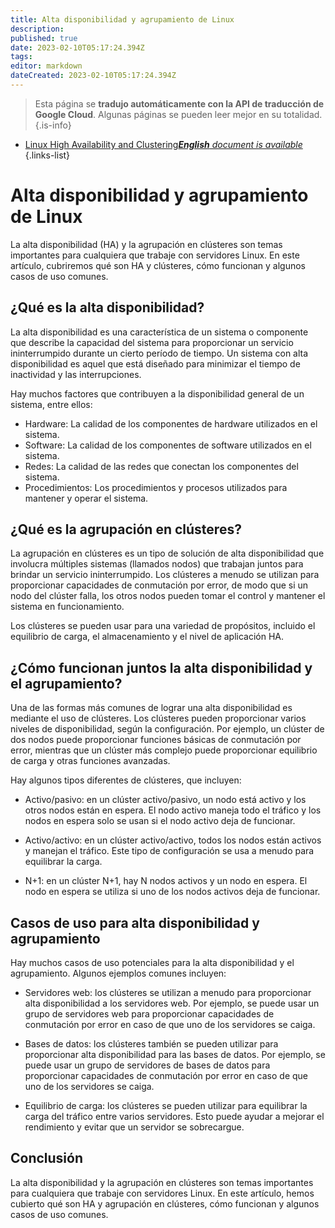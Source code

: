 ```yaml
---
title: Alta disponibilidad y agrupamiento de Linux
description: 
published: true
date: 2023-02-10T05:17:24.394Z
tags: 
editor: markdown
dateCreated: 2023-02-10T05:17:24.394Z
---
```


> Esta página se **tradujo automáticamente con la API de traducción de Google Cloud**.
Algunas páginas se pueden leer mejor en su totalidad.{.is-info}



- [Linux High Availability and Clustering***English** document is available*](/en/Knowledge-base/Linux/linux-high-availability-and-clustering)
{.links-list}


# Alta disponibilidad y agrupamiento de Linux

La alta disponibilidad (HA) y la agrupación en clústeres son temas importantes para cualquiera que trabaje con servidores Linux. En este artículo, cubriremos qué son HA y clústeres, cómo funcionan y algunos casos de uso comunes.

## ¿Qué es la alta disponibilidad?

La alta disponibilidad es una característica de un sistema o componente que describe la capacidad del sistema para proporcionar un servicio ininterrumpido durante un cierto período de tiempo. Un sistema con alta disponibilidad es aquel que está diseñado para minimizar el tiempo de inactividad y las interrupciones.

Hay muchos factores que contribuyen a la disponibilidad general de un sistema, entre ellos:

- Hardware: La calidad de los componentes de hardware utilizados en el sistema.
- Software: La calidad de los componentes de software utilizados en el sistema.
- Redes: La calidad de las redes que conectan los componentes del sistema.
- Procedimientos: Los procedimientos y procesos utilizados para mantener y operar el sistema.

## ¿Qué es la agrupación en clústeres?

La agrupación en clústeres es un tipo de solución de alta disponibilidad que involucra múltiples sistemas (llamados nodos) que trabajan juntos para brindar un servicio ininterrumpido. Los clústeres a menudo se utilizan para proporcionar capacidades de conmutación por error, de modo que si un nodo del clúster falla, los otros nodos pueden tomar el control y mantener el sistema en funcionamiento.

Los clústeres se pueden usar para una variedad de propósitos, incluido el equilibrio de carga, el almacenamiento y el nivel de aplicación HA.

## ¿Cómo funcionan juntos la alta disponibilidad y el agrupamiento?

Una de las formas más comunes de lograr una alta disponibilidad es mediante el uso de clústeres. Los clústeres pueden proporcionar varios niveles de disponibilidad, según la configuración. Por ejemplo, un clúster de dos nodos puede proporcionar funciones básicas de conmutación por error, mientras que un clúster más complejo puede proporcionar equilibrio de carga y otras funciones avanzadas.

Hay algunos tipos diferentes de clústeres, que incluyen:

- Activo/pasivo: en un clúster activo/pasivo, un nodo está activo y los otros nodos están en espera. El nodo activo maneja todo el tráfico y los nodos en espera solo se usan si el nodo activo deja de funcionar.

- Activo/activo: en un clúster activo/activo, todos los nodos están activos y manejan el tráfico. Este tipo de configuración se usa a menudo para equilibrar la carga.

- N+1: en un clúster N+1, hay N nodos activos y un nodo en espera. El nodo en espera se utiliza si uno de los nodos activos deja de funcionar.

## Casos de uso para alta disponibilidad y agrupamiento

Hay muchos casos de uso potenciales para la alta disponibilidad y el agrupamiento. Algunos ejemplos comunes incluyen:

- Servidores web: los clústeres se utilizan a menudo para proporcionar alta disponibilidad a los servidores web. Por ejemplo, se puede usar un grupo de servidores web para proporcionar capacidades de conmutación por error en caso de que uno de los servidores se caiga.

- Bases de datos: los clústeres también se pueden utilizar para proporcionar alta disponibilidad para las bases de datos. Por ejemplo, se puede usar un grupo de servidores de bases de datos para proporcionar capacidades de conmutación por error en caso de que uno de los servidores se caiga.

- Equilibrio de carga: los clústeres se pueden utilizar para equilibrar la carga del tráfico entre varios servidores. Esto puede ayudar a mejorar el rendimiento y evitar que un servidor se sobrecargue.

## Conclusión

La alta disponibilidad y la agrupación en clústeres son temas importantes para cualquiera que trabaje con servidores Linux. En este artículo, hemos cubierto qué son HA y agrupación en clústeres, cómo funcionan y algunos casos de uso comunes.
